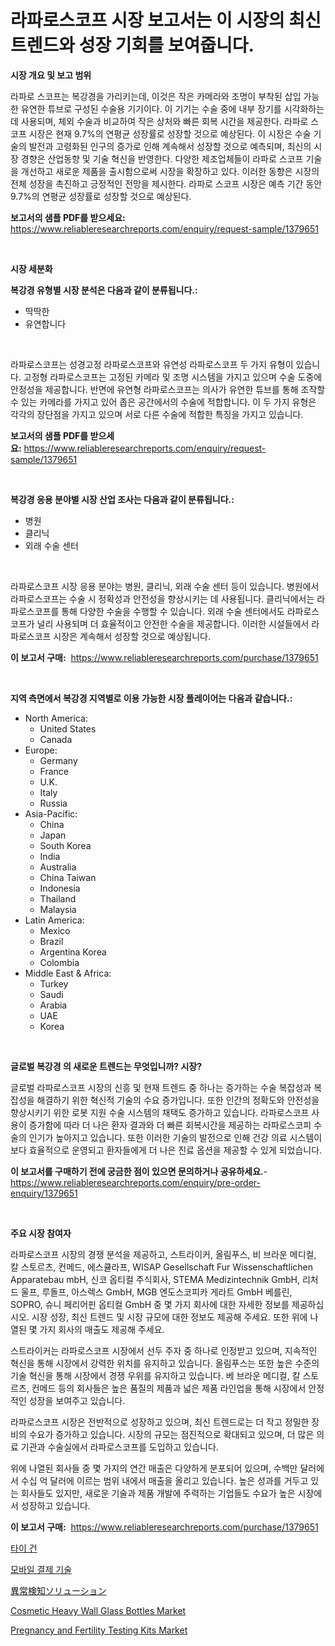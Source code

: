 <p><h1>라파로스코프 시장 보고서는 이 시장의 최신 트렌드와 성장 기회를 보여줍니다.</h1></p><p><strong>시장 개요 및 보고 범위</strong></p>
<p><p>라파로 스코프는 복강경을 가리키는데, 이것은 작은 카메라와 조명이 부착된 삽입 가능한 유연한 튜브로 구성된 수술용 기기이다. 이 기기는 수술 중에 내부 장기를 시각화하는데 사용되며, 체외 수술과 비교하여 작은 상처와 빠른 회복 시간을 제공한다. 라파로 스코프 시장은 현재 9.7%의 연평균 성장률로 성장할 것으로 예상된다. 이 시장은 수술 기술의 발전과 고령화된 인구의 증가로 인해 계속해서 성장할 것으로 예측되며, 최신의 시장 경향은 산업동향 및 기술 혁신을 반영한다. 다양한 제조업체들이 라파로 스코프 기술을 개선하고 새로운 제품을 출시함으로써 시장을 확장하고 있다. 이러한 동향은 시장의 전체 성장을 촉진하고 긍정적인 전망을 제시한다. 라파로 스코프 시장은 예측 기간 동안 9.7%의 연평균 성장률로 성장할 것으로 예상된다.</p></p>
<p><strong>보고서의 샘플 PDF를 받으세요:</strong> <a href="https://www.reliableresearchreports.com/enquiry/request-sample/1379651">https://www.reliableresearchreports.com/enquiry/request-sample/1379651</a></p>
<p>&nbsp;</p>
<p><strong>시장 세분화</strong></p>
<p><strong>복강경 유형별 시장 분석은 다음과 같이 분류됩니다.:</strong></p>
<p><ul><li>딱딱한</li><li>유연합니다</li></ul></p>
<p>&nbsp;</p>
<p><p>라파로스코프는 성경고정 라파로스코프와 유연성 라파로스코프 두 가지 유형이 있습니다. 고정형 라파로스코프는 고정된 카메라 및 조명 시스템을 가지고 있으며 수술 도중에 안정성을 제공합니다. 반면에 유연형 라파로스코프는 의사가 유연한 튜브를 통해 조작할 수 있는 카메라를 가지고 있어 좁은 공간에서의 수술에 적합합니다. 이 두 가지 유형은 각각의 장단점을 가지고 있으며 서로 다른 수술에 적합한 특징을 가지고 있습니다.</p></p>
<p><strong>보고서의 샘플 PDF를 받으세요:</strong>&nbsp;<a href="https://www.reliableresearchreports.com/enquiry/request-sample/1379651">https://www.reliableresearchreports.com/enquiry/request-sample/1379651</a></p>
<p>&nbsp;</p>
<p><strong> 복강경 응용 분야별 시장 산업 조사는 다음과 같이 분류됩니다.:</strong></p>
<p><ul><li>병원</li><li>클리닉</li><li>외래 수술 센터</li></ul></p>
<p>&nbsp;</p>
<p><p>라파로스코프 시장 응용 분야는 병원, 클리닉, 외래 수술 센터 등이 있습니다. 병원에서 라파로스코프는 수술 시 정확성과 안전성을 향상시키는 데 사용됩니다. 클리닉에서는 라파로스코프를 통해 다양한 수술을 수행할 수 있습니다. 외래 수술 센터에서도 라파로스코프가 널리 사용되며 더 효율적이고 안전한 수술을 제공합니다. 이러한 시설들에서 라파로스코프 시장은 계속해서 성장할 것으로 예상됩니다.</p></p>
<p><strong>이 보고서 구매:</strong>&nbsp; <a href="https://www.reliableresearchreports.com/purchase/1379651">https://www.reliableresearchreports.com/purchase/1379651</a></p>
<p>&nbsp;</p>
<p><strong>지역 측면에서 복강경 지역별로 이용 가능한 시장 플레이어는 다음과 같습니다.:</strong></p>
<p><ul>
    <li>
        North America:
        <ul>
            <li>United States</li>
            <li>Canada</li>
        </ul>
    </li>
    <li>
        Europe:
        <ul>
            <li>Germany</li>
            <li>France</li>
            <li>U.K.</li>
            <li>Italy</li>
            <li>Russia</li>
        </ul>
    </li>
    <li>
        Asia-Pacific:
        <ul>
            <li>China</li>
            <li>Japan</li>
            <li>South Korea</li>
            <li>India</li>
            <li>Australia</li>
            <li>China Taiwan</li>
            <li>Indonesia</li>
            <li>Thailand</li>
            <li>Malaysia</li>
        </ul>
    </li>
    <li>
        Latin America:
        <ul>
            <li>Mexico</li>
            <li>Brazil</li>
            <li>Argentina Korea</li>
            <li>Colombia</li>
        </ul>
    </li>
    <li>
        Middle East & Africa:
        <ul>
            <li>Turkey</li>
            <li>Saudi</li>
            <li>Arabia</li>
            <li>UAE</li>
            <li>Korea</li>
        </ul>
    </li>
    </ul></p>
<p>&nbsp;</p>
<p><strong>글로벌 복강경 의 새로운 트렌드는 무엇입니까? 시장?</strong></p>
<p><p>글로벌 라파로스코프 시장의 신흥 및 현재 트렌드 중 하나는 증가하는 수술 복잡성과 복잡성을 해결하기 위한 혁신적 기술의 수요 증가입니다. 또한 인간의 정확도와 안전성을 향상시키기 위한 로봇 지원 수술 시스템의 채택도 증가하고 있습니다. 라파로스코프 사용이 증가함에 따라 더 나은 환자 결과와 더 빠른 회복시간을 제공하는 라파로스코피 수술의 인기가 높아지고 있습니다. 또한 이러한 기술의 발전으로 인해 건강 의료 시스템이 보다 효율적으로 운영되고 환자들에게 더 나은 진료 옵션을 제공할 수 있게 되었습니다.</p></p>
<p><strong>이 보고서를 구매하기 전에 궁금한 점이 있으면 문의하거나 공유하세요.</strong>- <a href="https://www.reliableresearchreports.com/enquiry/pre-order-enquiry/1379651">https://www.reliableresearchreports.com/enquiry/pre-order-enquiry/1379651</a></p>
<p>&nbsp;</p>
<p><strong>주요 시장 참여자</strong></p>
<p><p>라파로스코프 시장의 경쟁 분석을 제공하고, 스트라이커, 올림푸스, 비 브라운 메디컬, 칼 스토르츠, 컨메드, 에스큘라프, WISAP Gesellschaft Fur Wissenschaftlichen Apparatebau mbH, 신코 옵티컬 주식회사, STEMA Medizintechnik GmbH, 리처드 울프, 루돌프, 아스렉스 GmbH, MGB 엔도스코피카 게라트 GmbH 베를린, SOPRO, 슈니 페리어핀 옵티컬 GmbH 중 몇 가지 회사에 대한 자세한 정보를 제공하십시오. 시장 성장, 최신 트렌드 및 시장 규모에 대한 정보도 제공해 주세요. 또한 위에 나열된 몇 가지 회사의 매출도 제공해 주세요. </p><p>스트라이커는 라파로스코프 시장에서 선두 주자 중 하나로 인정받고 있으며, 지속적인 혁신을 통해 시장에서 강력한 위치를 유지하고 있습니다. 올림푸스는 또한 높은 수준의 기술 혁신을 통해 시장에서 경쟁 우위를 유지하고 있습니다. 베 브라운 메디컬, 칼 스토르츠, 컨메드 등의 회사들은 높은 품질의 제품과 넓은 제품 라인업을 통해 시장에서 안정적인 성장을 보여주고 있습니다.</p><p>라파로스코프 시장은 전반적으로 성장하고 있으며, 최신 트렌드로는 더 작고 정밀한 장비의 수요가 증가하고 있습니다. 시장의 규모는 점진적으로 확대되고 있으며, 더 많은 의료 기관과 수술실에서 라파로스코프를 도입하고 있습니다.</p><p>위에 나열된 회사들 중 몇 가지의 연간 매출은 다양하게 분포되어 있으며, 수백만 달러에서 수십 억 달러에 이르는 범위 내에서 매출을 올리고 있습니다. 높은 성과를 거두고 있는 회사들도 있지만, 새로운 기술과 제품 개발에 주력하는 기업들도 수요가 높은 시장에서 성장하고 있습니다.</p></p>
<p><strong>이 보고서 구매:</strong>&nbsp;&nbsp;<a href="https://www.reliableresearchreports.com/purchase/1379651">https://www.reliableresearchreports.com/purchase/1379651</a></p>
<p><p><a href="https://github.com/vseigx30c9a1j/Market-Research-Report-List-1/blob/main/4831740186739.md">타이 건</a></p><p><a href="https://github.com/plelbej847484502/Market-Research-Report-List-1/blob/main/9326202186738.md">모바일 결제 기술</a></p><p><a href="https://github.com/dzy793153605/Market-Research-Report-List-1/blob/main/3921347186774.md">異常検知ソリューション</a></p><p><a href="https://github.com/WillieWoodard/Market-Research-Report-List-3/blob/main/cosmetic-heavy-wall-glass-bottles-market.md">Cosmetic Heavy Wall Glass Bottles Market</a></p><p><a href="https://cautious-neon-760.notion.site/Pregnancy-and-Fertility-Testing-Kits-Market-Insights-Market-Players-and-Forecast-Till-2031-dc6d6a05d78a410bb679428f703d49c8">Pregnancy and Fertility Testing Kits Market</a></p></p>
